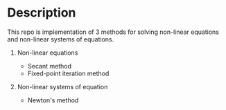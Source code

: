 # Description
This repo is implementation of 3 methods for solving non-linear equations and non-linear systems of equations.
1. Non-linear equations
    - Secant method
    - Fixed-point iteration method

2. Non-linear systems of equation
    - Newton's method

